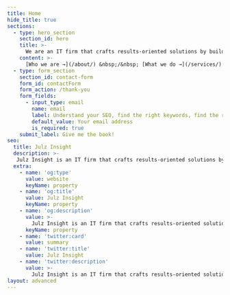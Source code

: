 ```yaml
---
title: Home
hide_title: true
sections:
  - type: hero_section
    section_id: hero
    title: >-
      We are an IT firm that crafts results-oriented solutions by building impactful products, brands, and experiences.
    content: >-
      [Who we are →](/about/) &nbsp;/&nbsp; [What we do →](/services/) &nbsp;/&nbsp; [How to reach us →](/contact/)
  - type: form_section
    section_id: contact-form
    form_id: contactForm
    form_action: /thank-you
    form_fields:
      - input_type: email
        name: email
        label: Understand your SEO, find the right keywords, find the right tools to audit your SEO, fix your on-page SEO, imrpove your SEO and rank higher 
        default_value: Your email address
        is_required: true
    submit_label: Give me the book!
seo:
  title: Julz Insight
  description: >-
   Julz Insight is an IT firm that crafts results-oriented solutions by building innovative and impactful products, brands, and experiences.
  extra:
    - name: 'og:type'
      value: website
      keyName: property
    - name: 'og:title'
      value: Julz Insight
      keyName: property
    - name: 'og:description'
      value: >-
        Julz Insight is an IT firm that crafts results-oriented solutions by building innovative and impactful products, brands, and experiences. shape the world.
      keyName: property
    - name: 'twitter:card'
      value: summary
    - name: 'twitter:title'
      value: Julz Insight
    - name: 'twitter:description'
      value: >-
        Julz Insight is an IT firm that crafts results-oriented solutions by building innovative and impactful products, brands, and experiences. shape the world.
layout: advanced
---
```

